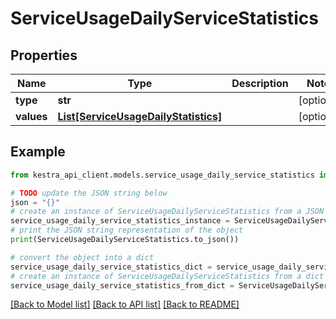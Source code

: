 # ServiceUsageDailyServiceStatistics


## Properties

Name | Type | Description | Notes
------------ | ------------- | ------------- | -------------
**type** | **str** |  | [optional] 
**values** | [**List[ServiceUsageDailyStatistics]**](ServiceUsageDailyStatistics.md) |  | [optional] 

## Example

```python
from kestra_api_client.models.service_usage_daily_service_statistics import ServiceUsageDailyServiceStatistics

# TODO update the JSON string below
json = "{}"
# create an instance of ServiceUsageDailyServiceStatistics from a JSON string
service_usage_daily_service_statistics_instance = ServiceUsageDailyServiceStatistics.from_json(json)
# print the JSON string representation of the object
print(ServiceUsageDailyServiceStatistics.to_json())

# convert the object into a dict
service_usage_daily_service_statistics_dict = service_usage_daily_service_statistics_instance.to_dict()
# create an instance of ServiceUsageDailyServiceStatistics from a dict
service_usage_daily_service_statistics_from_dict = ServiceUsageDailyServiceStatistics.from_dict(service_usage_daily_service_statistics_dict)
```
[[Back to Model list]](../README.md#documentation-for-models) [[Back to API list]](../README.md#documentation-for-api-endpoints) [[Back to README]](../README.md)


